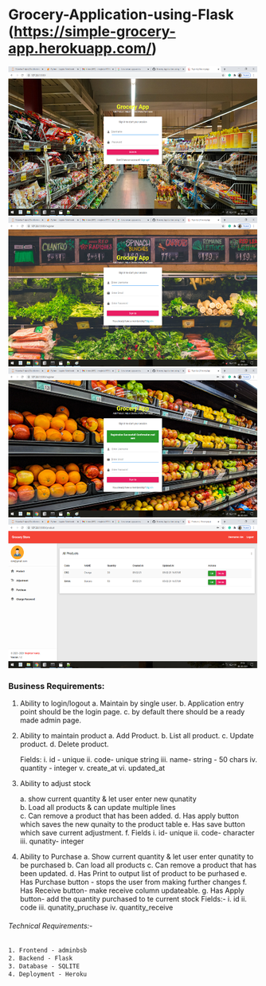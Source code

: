 # Grocery-Application-using-Flask (https://simple-grocery-app.herokuapp.com/)

<img src="Applicatin_img/img1.png" width=500 height=300/>         <img src="Applicatin_img/img2.png" width=500 height=300/> 
<img src="Applicatin_img/img3.png" width=500 height=300/>         <img src="Applicatin_img/img4.png" width=500 height=300/>

### Business Requirements:
1. Ability to login/logout
    a. Maintain by single user.
    b. Application entry point should be the login page.
    c. by default there should be a ready made admin page.

2. Ability to maintain product
    a. Add Product.
    b. List all product.
    c. Update product.
    d. Delete product.
    
    Fields:
    i.   id - unique
    ii.  code- unique string
    iii. name- string - 50 chars
    iv.  quantity - integer
    v.   create_at
    vi.  updated_at         

3. Ability to adjust stock
    
	a. show current quantity & let user enter new qunatity   
	b. Load all products & can update multiple lines    
	c. Can remove a product that has been added.
	d. Has apply button which saves the new qunaity to the product table
	e. Has save button which save current adjustment.
	f. Fields
		i.  id- unique
		ii. code- character
		iii. qunatity- integer

4. Ability to Purchase
	a. Show current quantity & let user enter qunatity to be purchased
	b. Can load all products
	c. Can remove a product that has been updated.
	d. Has Print to output list of product to be purhased
	e. Has Purchase button - stops the user from making further changes
	f. Has Receive button- make receive column updateable.
	g. Has Apply button- add the quantity purchased to te current stock
	Fields:-
		i. id
		ii. code
		iii. qunatity_pruchase
		iv. quantity_receive

###### Technical Requirements:-
	1. Frontend - adminbsb
	2. Backend - Flask
	3. Database - SQLITE
	4. Deployment - Heroku

